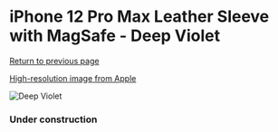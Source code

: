 # iPhone 12 Pro Max Leather Sleeve with MagSafe - Deep Violet

[Return to previous page](/iphone_12)

[High-resolution image from Apple](https://store.storeimages.cdn-apple.com/8756/as-images.apple.com/is/MK0D3?wid=4500&hei=4500&fmt=png)

<div style="width: 384px"><img src="/everysource/MK0D3.png" alt="Deep Violet"></div>

### Under construction
